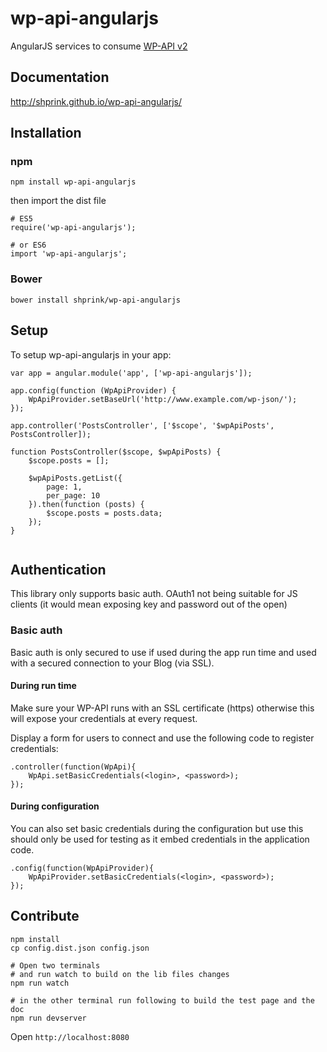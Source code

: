 wp-api-angularjs
================

AngularJS services to consume [WP-API v2](http://v2.wp-api.org/)

## Documentation

<http://shprink.github.io/wp-api-angularjs/>

## Installation

### npm

```
npm install wp-api-angularjs
```

then import the dist file

```
# ES5
require('wp-api-angularjs');

# or ES6
import 'wp-api-angularjs';
```

### Bower

```
bower install shprink/wp-api-angularjs
```

## Setup

To setup wp-api-angularjs in your app:

```
var app = angular.module('app', ['wp-api-angularjs']);

app.config(function (WpApiProvider) {
    WpApiProvider.setBaseUrl('http://www.example.com/wp-json/');
});

app.controller('PostsController', ['$scope', '$wpApiPosts', PostsController]);

function PostsController($scope, $wpApiPosts) {
    $scope.posts = [];

    $wpApiPosts.getList({
        page: 1,
        per_page: 10
    }).then(function (posts) {
        $scope.posts = posts.data;
    });
}


```

## Authentication

This library only supports basic auth. OAuth1 not being suitable for JS clients (it would mean exposing key and password out of the open)

### Basic auth

Basic auth is only secured to use if used during the app run time and used with a secured connection to your Blog (via SSL).

#### During run time

Make sure your WP-API runs with an SSL certificate (https) otherwise this will expose your credentials at every request.

Display a form for users to connect and use the following code to register credentials:

```
.controller(function(WpApi){
    WpApi.setBasicCredentials(<login>, <password>);
});
```

#### During configuration

You can also set basic credentials during the configuration but use this should only be used for testing as it embed credentials in the application code.

```
.config(function(WpApiProvider){
    WpApiProvider.setBasicCredentials(<login>, <password>);
});
```

## Contribute

```
npm install
cp config.dist.json config.json

# Open two terminals
# and run watch to build on the lib files changes
npm run watch

# in the other terminal run following to build the test page and the doc
npm run devserver
```

Open ```http://localhost:8080```
